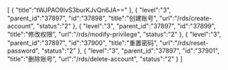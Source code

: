 [
	{
		"title":"tWJPAO9lvS3burKJvQn6JA=="
	},
	{
		"level":"3",
		"parent_id":"37897",
		"id":"37898",
		"title":"创建账号",
		"url":"/rds/create-account",
		"status":"2"
	},
	{
		"level":"3",
		"parent_id":"37897",
		"id":"37899",
		"title":"修改权限",
		"url":"/rds/modify-privilege",
		"status":"2"
	},
	{
		"level":"3",
		"parent_id":"37897",
		"id":"37900",
		"title":"重置密码",
		"url":"/rds/reset-password",
		"status":"2"
	},
	{
		"level":"3",
		"parent_id":"37897",
		"id":"37901",
		"title":"删除账号",
		"url":"/rds/delete-account",
		"status":"2"
	}
]